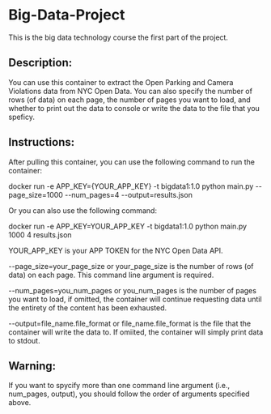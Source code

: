 # Big-Data-Project
This is the big data technology course the first part of the project.

## Description:
You can use this container to extract the Open Parking and Camera Violations data from NYC Open Data. You can also specify the number of rows (of data) on each page, the number of pages you want to load, and whether to print out the data to console or write the data to the file that you speficy.

## Instructions:
After pulling this container, you can use the following command to run the container:

docker run -e APP_KEY={YOUR_APP_KEY} -t bigdata1:1.0 python main.py --page_size=1000 --num_pages=4 --output=results.json

Or you can also use the following command:

docker run -e APP_KEY=YOUR_APP_KEY -t bigdata1:1.0 python main.py 1000 4 results.json

YOUR_APP_KEY is your APP TOKEN for the NYC Open Data API.

--page_size=your_page_size or your_page_size is the number of rows (of data) on each page. This command line argument is required.

--num_pages=you_num_pages or you_num_pages is the number of pages you want to load, if omitted, the container will continue requesting data until the entirety of the content has been exhausted.

--output=file_name.file_format or file_name.file_format is the file that the container will write the data to. If omiited, the container will simply print data to stdout.

## Warning:
If you want to spycify more than one command line argument (i.e., num_pages, output), you should follow the order of arguments specified above.
